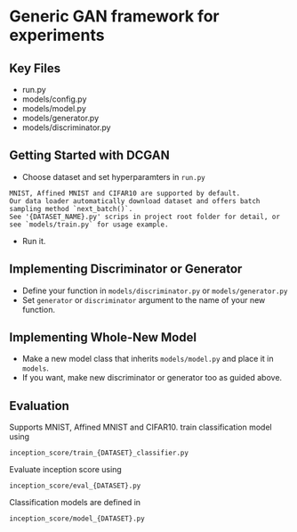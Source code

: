 # Generic GAN framework for experiments

## Key Files

* run.py
* models/config.py
* models/model.py
* models/generator.py
* models/discriminator.py

## Getting Started with DCGAN

* Choose dataset and set hyperparamters in `run.py`
```
MNIST, Affined MNIST and CIFAR10 are supported by default.
Our data loader automatically download dataset and offers batch sampling method `next_batch()`.
See '{DATASET_NAME}.py' scrips in project root folder for detail, or see `models/train.py` for usage example.
```

* Run it.

## Implementing Discriminator or Generator

* Define your function in `models/discriminator.py` or `models/generator.py`
* Set `generator` or `discriminator` argument to the name of your new function.

## Implementing Whole-New Model

* Make a new model class that inherits `models/model.py` and place it in `models`.
* If you want, make new discriminator or generator too as guided above.

## Evaluation
Supports MNIST, Affined MNIST and CIFAR10.
train classification model using

```
inception_score/train_{DATASET}_classifier.py
```

Evaluate inception score using

```
inception_score/eval_{DATASET}.py
```

Classification models are defined in

```
inception_score/model_{DATASET}.py
```
